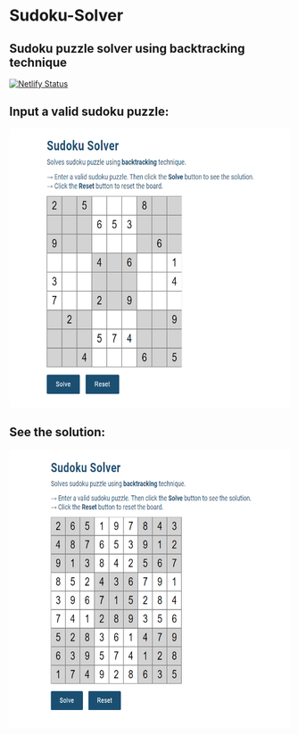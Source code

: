 # Sudoku-Solver
## Sudoku puzzle solver using backtracking technique
[![Netlify Status](https://api.netlify.com/api/v1/badges/cb92e0d2-4b59-437a-b03b-18ef36a4f9ee/deploy-status)](https://app.netlify.com/sites/sudokoo/deploys)

## Input a valid sudoku puzzle:
<img src="files/images/ss-01.png" width="700" height="500">

## See the solution:
<img src="files/images/ss-02.png" width="700" height="500">